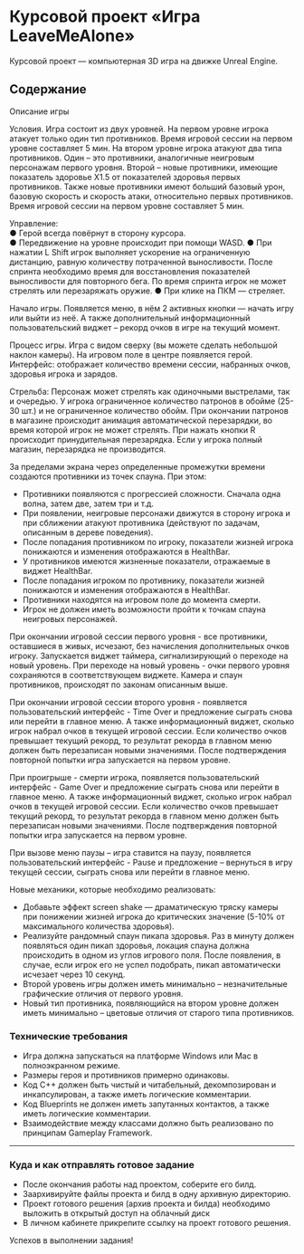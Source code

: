 # Курсовой проект «Игра LeaveMeAlone»

Курсовой проект — компьютерная 3D игра на движке Unreal Engine. 

## Содержание

Описание игры

Условия.
Игра состоит из двух уровней. На первом уровне игрока атакует только один тип противников. Время игровой сессии на первом уровне составляет 5 мин.
На втором уровне игрока атакуют два типа противников. Один – это противники, аналогичные неигровым персонажам первого уровня. Второй – новые противники, имеющие показатель здоровье Х1.5 от показателей здоровья первых противников. Также новые противники имеют больший базовый урон, базовую скорость и скорость атаки, относительно первых противников. Время игровой сессии на первом уровне составляет 5 мин.

Управление:  
●	Герой всегда повёрнут в сторону курсора.  
●	Передвижение на уровне происходит при помощи WASD.
●	При нажатии L Shift игрок выполняет ускорение на ограниченную дистанцию, равную количеству потраченной выносливости. После спринта необходимо время для восстановления показателей выносливости для повторного бега. По время спринта игрок не может стрелять или перезаряжать оружие.
●	При клике на ПКМ — стреляет. 


Начало игры. 
Появляется меню, в нём 2 активных кнопки — начать игру или выйти из неё. А также дополнительный информационный пользовательский виджет – рекорд очков в игре на текущий момент.

Процесс игры.
Игра с видом сверху (вы можете сделать небольшой наклон камеры). На игровом поле в центре появляется герой.  
Интерфейс: отображает количество времени сессии, набранных очков, здоровья игрока и зарядов. 

Стрельба: Персонаж может стрелять как одиночными выстрелами, так и очередью. У игрока ограниченное количество патронов в обойме (25-30 шт.) и не ограниченное количество обойм. При окончании патронов в магазине происходит анимация автоматической перезарядки, во время которой игрок не может стрелять. При нажать кнопки R происходит принудительная перезарядка. Если у игрока полный магазин, перезарядка не производится.

За	пределами	экрана	через	определенные промежутки времени создаются противники из точек спауна. При этом:
* Противники появляются с прогрессией сложности. Сначала одна волна, затем две, затем три и т.д.
* При появлении, неигровые персонажи движутся в сторону игрока и при сближении атакуют противника (действуют по задачам, описанным в дереве поведения).
* После попадания противником по игроку, показатели жизней игрока понижаются и изменения отображаются в HealthBar.
* У противников имеются жизненные показатели, отражаемые в виджет HealthBar.
* После попадания игроком по противнику, показатели жизней понижаются и изменения отображаются в HealthBar.
* Противники находятся на игровом поле до момента смерти.
* Игрок не должен иметь возможности пройти к точкам спауна неигровых персонажей.

При окончании игровой сессии первого уровня - все противники, оставшиеся в живых, исчезают, без начисления дополнительных очков игроку. Запускается виджет таймера, сигнализирующий о переходе на новый уровень. При переходе на новый уровень - очки первого уровня сохраняются в соответствующем виджете. Камера и спаун противников, происходят по законам описанным выше. 

При окончании игровой сессии второго уровня - появляется пользовательский интерфейс - Time Over и предложение сыграть снова или перейти в главное меню. А также информационный виджет, сколько игрок набрал очков в текущей игровой сессии. Если количество очков превышает текущий рекорд, то результат рекорда в главном меню должен быть перезаписан новыми значениями. После подтверждения повторной попытки игра запускается на первом уровне.

При проигрыше - смерти игрока, появляется пользовательский интерфейс - Game Over и предложение сыграть снова или перейти в главное меню. А также информационный виджет, сколько игрок набрал очков в текущей игровой сессии. Если количество очков превышает текущий рекорд, то результат рекорда в главном меню должен быть перезаписан новыми значениями. После подтверждения повторной попытки игра запускается на первом уровне.

При вызове меню паузы – игра ставится на паузу,  появляется пользовательский интерфейс - Pause и предложение – вернуться в игру текущей сессии, сыграть снова или перейти в главное меню.

Новые механики, которые необходимо реализовать:
* Добавьте эффект screen shake — драматическую тряску камеры при понижении жизней игрока до критических значение (5-10% от максимального количества здоровья).
* Реализуйте рандомный спаун пикапа здоровья. Раз в минуту должен появляться один пикап здоровья, локация спауна должна происходить в одном из углов игрового поля. После появления, в случае, если игрок его не успел подобрать, пикап автоматически исчезает через 10 секунд.
* Второй уровень игры должен иметь минимально – незначительные графические отличия от первого уровня.
* Новый тип противника, появляющийся на втором уровне должен иметь минимально – цветовые отличия от старого типа противников.

### Технические требования
* Игра должна запускаться на платформе Windows или Mac в полноэкранном режиме.
* Размеры героя и противников примерно одинаковы.
* Код С++ должен быть чистый и читабельный, декомпозирован и инкапсулирован, а также иметь логические комментарии.
* Код Blueprints не должен иметь запутанных контактов, а также иметь логические комментарии.
* Взаимодействие между классами должно быть реализовано по принципам Gameplay Framework.

______

### Куда и как отправлять готовое задание
* После окончания работы над проектом, соберите его билд.
* Заархивируйте файлы проекта и билд в одну архивную директорию.
* Проект готового решения (архив проекта и билда) необходимо выложить в открытый доступ на облачный диск
* В личном кабинете прикрепите ссылку на проект готового решения.

Успехов в выполнении задания!

